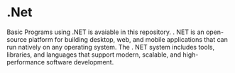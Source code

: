 # .Net

Basic Programs using .NET is avaiable in this repository.
. NET is an open-source platform for building desktop, web, and mobile applications that can run natively on any operating system. The . NET system includes tools, libraries, and languages that support modern, scalable, and high-performance software development.
